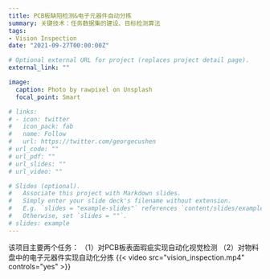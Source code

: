 ```yaml
---
title: PCB板缺陷检测&电子元器件自动分拣
summary: 关键技术：任务数据集的建设、目标检测算法
tags:
- Vision Inspection
date: "2021-09-27T00:00:00Z"

# Optional external URL for project (replaces project detail page).
external_link: ""

image:
  caption: Photo by rawpixel on Unsplash
  focal_point: Smart

# links:
# - icon: twitter
#   icon_pack: fab
#   name: Follow
#   url: https://twitter.com/georgecushen
# url_code: ""
# url_pdf: ""
# url_slides: ""
# url_video: ""

# Slides (optional).
#   Associate this project with Markdown slides.
#   Simply enter your slide deck's filename without extension.
#   E.g. `slides = "example-slides"` references `content/slides/example-slides.md`.
#   Otherwise, set `slides = ""`.
# slides: example
---
```


该项目主要两个任务：
（1）对PCB板表面瑕疵实现自动化视觉检测
（2）对物料盘中的电子元器件实现自动化分拣
{{< video src="vision_inspection.mp4" controls="yes" >}}